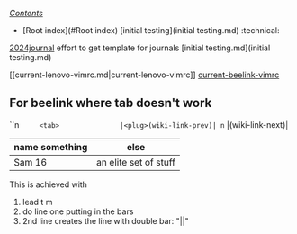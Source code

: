 *[Contents](Contents.md)*
* [Root index](#Root index)
[initial testing](initial testing.md) :technical:

[2024journal](2024journal.md) effort to get template for journals  [initial testing.md](initial testing.md)

[[current-lenovo-vimrc.md|current-lenovo-vimrc]]
[current-beelink-vimrc](current-beelink-vimrc.md)

## For beelink where tab doesn't work
``n`     <tab>               |<plug>(wiki-link-prev)|
n`     <tab>               |<plug>(wiki-link-next)|

| name  something | else                  |
|-----------------|-----------------------|
| Sam 16          | an elite set of stuff |

This is achieved with 
1. lead t m
2. do line one putting in the bars
3. 2nd line creates the line with double bar: "||"


